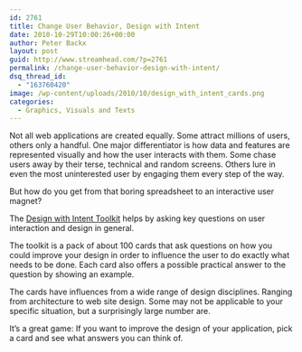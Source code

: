 ```yaml
---
id: 2761
title: Change User Behavior, Design with Intent
date: 2010-10-29T10:00:26+00:00
author: Peter Backx
layout: post
guid: http://www.streamhead.com/?p=2761
permalink: /change-user-behavior-design-with-intent/
dsq_thread_id:
  - "163760420"
image: /wp-content/uploads/2010/10/design_with_intent_cards.png
categories:
  - Graphics, Visuals and Texts
---
```

Not all web applications are created equally. Some attract millions of users, others only a handful. One major differentiator is how data and features are represented visually and how the user interacts with them. Some chase users away by their terse, technical and random screens. Others lure in even the most uninterested user by engaging them every step of the way.

But how do you get from that boring spreadsheet to an interactive user magnet?

<!--more-->

The <a title="Design with Intent Toolkit" href="http://www.danlockton.com/dwi/Main_Page" target="_blank">Design with Intent Toolkit</a> helps by asking key questions on user interaction and design in general.

The toolkit is a pack of about 100 cards that ask questions on how you could improve your design in order to influence the user to do exactly what needs to be done. Each card also offers a possible practical answer to the question by showing an example.

The cards have influences from a wide range of design disciplines. Ranging from architecture to web site design. Some may not be applicable to your specific situation, but a surprisingly large number are.

It&#8217;s a great game: If you want to improve the design of your application, pick a card and see what answers you can think of.

<!-- AddThis Advanced Settings generic via filter on the_content -->

<!-- AddThis Share Buttons generic via filter on the_content -->
